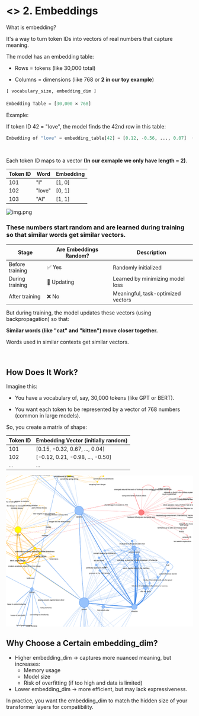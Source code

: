 




# <> 2. Embeddings
What is embedding?

It's a way to turn token IDs into vectors of real numbers that capture meaning.

The model has an embedding table:

 - Rows = tokens (like 30,000 total)

 - Columns = dimensions (like 768 or **2 in our toy example**)

```python
[ vocabulary_size, embedding_dim ]

Embedding Table = [30,000 × 768]
```

Example:

If token ID 42 = "love", the model finds the 42nd row in this table:

```python
Embedding of "love" = embedding_table[42] = [0.12, -0.56, ..., 0.07]  (length = 768)
```

<br>

Each token ID maps to a vector **(In our exmaple we only have length = 2)**.


| Token ID | Word   | Embedding |
| -------- | ------ | --------- |
| 101      | "I"    | \[1, 0]   |
| 102      | "love" | \[0, 1]   |
| 103      | "AI"   | \[1, 1]   |

![img.png](Images/img.png)

### **These numbers start random and are learned during training so that similar words get similar vectors.**

| Stage           | Are Embeddings Random? | Description                        |
| --------------- | ---------------------- | ---------------------------------- |
| Before training | ✅ Yes                  | Randomly initialized               |
| During training | 🔄 Updating            | Learned by minimizing model loss   |
| After training  | ❌ No                   | Meaningful, task-optimized vectors |

But during training, the model updates these vectors (using backpropagation) so that:

**Similar words (like "cat" and "kitten") move closer together.**

Words used in similar contexts get similar vectors.

<br>


## How Does It Work?
Imagine this:

 - You have a vocabulary of, say, 30,000 tokens (like GPT or BERT).

 - You want each token to be represented by a vector of 768 numbers (common in large models).

So, you create a matrix of shape:

| Token ID | Embedding Vector (initially random) |
| -------- | ----------------------------------- |
| 101      | \[0.15, -0.32, 0.67, ..., 0.04]     |
| 102      | \[-0.12, 0.21, -0.98, ..., -0.50]   |
| ...      | ...                                 |

![img.png](Images/img_17.png)





## Why Choose a Certain embedding_dim?
 - Higher embedding_dim → captures more nuanced meaning, but increases:
   - Memory usage
   - Model size
   - Risk of overfitting (if too high and data is limited)
 - Lower embedding_dim → more efficient, but may lack expressiveness.

In practice, you want the embedding_dim to match the hidden size of your transformer layers for compatibility.











